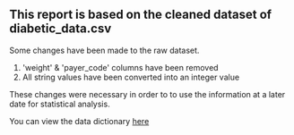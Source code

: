 ## This report is based on the cleaned dataset of diabetic_data.csv

Some changes have been made to the raw dataset.  

1. 'weight' & 'payer_code' columns have been removed
2. All string values have been converted into an integer value

These changes were necessary in order to to use the information at a later date for statistical analysis.


You can view the data dictionary [here](https://github.com/DanielJanowicz/diabetic_readmission/blob/main/data/diabetic_data_dict.md)